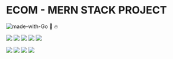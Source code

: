 # ECOM - MERN STACK PROJECT 
![made-with-Go](https://img.shields.io/badge/Made%20with-love-1f425f.svg) :sparkling_heart: :fire:



![](https://img.shields.io/badge/version-1.0.1-orange?style=for-the-badge&logo=appveyor) ![](https://img.shields.io/badge/dependencies-up%20to%20date-success?style=for-the-badge&logo=appveyor) 
![](https://img.shields.io/badge/platform-win--32%20%7C%20win--64-lightgrey?style=for-the-badge&logo=appveyor)
![](https://img.shields.io/badge/website-offline-lightgrey?style=for-the-badge&logo=appveyor) ![](https://img.shields.io/badge/MERN-STACK-red?style=for-the-badge&logo=appveyor) 

![](https://img.shields.io/badge/mongo-db-orange)
![](https://img.shields.io/badge/express%20-js-orange) 
![](https://img.shields.io/badge/react-js-orange) 
![](https://img.shields.io/badge/node-js-orange) 
